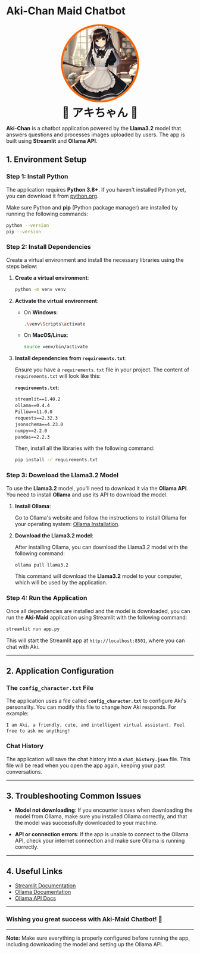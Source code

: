 # Aki-Chan Maid Chatbot
<p align="center">
  <img src="../aki-maid.webp" alt="Aki-Maid" style="border-radius: 50%; border: 5px solid #ff6600; width: 200px"/>
  <br>
  <strong style="font-size: 30px;">🌸 アキちゃん 🌸</strong>
</p>

**Aki-Chan** is a chatbot application powered by the **Llama3.2** model that answers questions and processes images uploaded by users. The app is built using **Streamlit** and **Ollama API**.

## 1. **Environment Setup**

### Step 1: Install Python

The application requires **Python 3.8+**. If you haven't installed Python yet, you can download it from [python.org](https://www.python.org/downloads/).

Make sure Python and **pip** (Python package manager) are installed by running the following commands:

```bash
python --version
pip --version
```

### Step 2: Install Dependencies

Create a virtual environment and install the necessary libraries using the steps below:

1. **Create a virtual environment**:
   ```bash
   python -m venv venv
   ```

2. **Activate the virtual environment**:

   - On **Windows**:
     ```bash
     .\venv\Scripts\activate
     ```
   - On **MacOS/Linux**:
     ```bash
     source venv/bin/activate
     ```

3. **Install dependencies from `requirements.txt`**:

   Ensure you have a `requirements.txt` file in your project. The content of `requirements.txt` will look like this:

   **`requirements.txt`**:
   ```txt
   streamlit==1.40.2
   ollama==0.4.4
   Pillow==11.0.0
   requests==2.32.3
   jsonschema==4.23.0
   numpy==2.2.0
   pandas==2.2.3
   ```

   Then, install all the libraries with the following command:

   ```bash
   pip install -r requirements.txt
   ```

### Step 3: Download the **Llama3.2** Model

To use the **Llama3.2** model, you'll need to download it via the **Ollama API**. You need to install **Ollama** and use its API to download the model.

1. **Install Ollama**:

   Go to Ollama's website and follow the instructions to install Ollama for your operating system: [Ollama Installation](https://ollama.com/).

2. **Download the Llama3.2 model**:

   After installing Ollama, you can download the Llama3.2 model with the following command:

   ```bash
   ollama pull llama3.2
   ```

   This command will download the **Llama3.2** model to your computer, which will be used by the application.

### Step 4: Run the Application

Once all dependencies are installed and the model is downloaded, you can run the **Aki-Maid** application using Streamlit with the following command:

```bash
streamlit run app.py
```

This will start the Streamlit app at `http://localhost:8501`, where you can chat with Aki.

---

## 2. **Application Configuration**

### The `config_character.txt` File

The application uses a file called **`config_character.txt`** to configure Aki's personality. You can modify this file to change how Aki responds. For example:

```
I am Aki, a friendly, cute, and intelligent virtual assistant. Feel free to ask me anything!
```

### Chat History

The application will save the chat history into a **`chat_history.json`** file. This file will be read when you open the app again, keeping your past conversations.

---

## 3. **Troubleshooting Common Issues**

- **Model not downloading**: If you encounter issues when downloading the model from Ollama, make sure you installed Ollama correctly, and that the model was successfully downloaded to your machine.
  
- **API or connection errors**: If the app is unable to connect to the Ollama API, check your internet connection and make sure Ollama is running correctly.

---

## 4. **Useful Links**

- [Streamlit Documentation](https://docs.streamlit.io/)
- [Ollama Documentation](https://ollama.com/)
- [Ollama API Docs](https://docs.ollama.com/)

---

### Wishing you great success with Aki-Maid Chatbot! 🚀

---

**Note:** Make sure everything is properly configured before running the app, including downloading the model and setting up the Ollama API.
